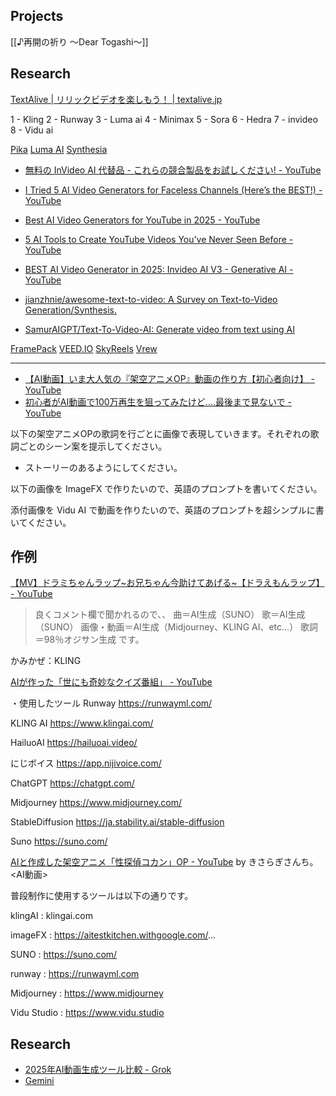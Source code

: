 
## Projects
[[♪再開の祈り 〜Dear Togashi〜]]

## Research
[TextAlive | リリックビデオを楽しもう！ | textalive.jp](https://textalive.jp/)

1 - Kling 2 - Runway 3 - Luma ai 4 - Minimax 5 - Sora 6 - Hedra 7 - invideo 8 - Vidu ai

[Pika](https://pika.art/)
[Luma AI](https://lumalabs.ai/)
[Synthesia](https://www.synthesia.io/)

- [無料の InVideo AI 代替品 - これらの競合製品をお試しください! - YouTube](https://www.youtube.com/watch?v=qcPKlm-M3p8)
- [I Tried 5 AI Video Generators for Faceless Channels (Here’s the BEST!) - YouTube](https://www.youtube.com/watch?v=MUyJXmdjOEU)
- [Best AI Video Generators for YouTube in 2025 - YouTube](https://www.youtube.com/watch?v=S131Lt08si0)
- [5 AI Tools to Create YouTube Videos You’ve Never Seen Before - YouTube](https://www.youtube.com/watch?v=03cChsHHGy0)
- [BEST AI Video Generator in 2025: Invideo AI V3 - Generative AI - YouTube](https://www.youtube.com/watch?v=xjveLQ-FHXg)

- [jianzhnie/awesome-text-to-video: A Survey on Text-to-Video Generation/Synthesis.](https://github.com/jianzhnie/awesome-text-to-video?tab=readme-ov-file)
- [SamurAIGPT/Text-To-Video-AI: Generate video from text using AI](https://github.com/SamurAIGPT/Text-To-Video-AI?tab=readme-ov-file)


[FramePack](https://github.com/lllyasviel/FramePack)
[VEED.IO](https://www.veed.io/)
[SkyReels](https://www.skyreels.ai/home)
[Vrew](https://vrew.ai/ja/)

---

- [【AI動画】いま大人気の『架空アニメOP』動画の作り方【初心者向け】 - YouTube](https://www.youtube.com/watch?v=bP5v_1Z1upE)
- [初心者がAI動画で100万再生を狙ってみたけど....最後まで見ないで - YouTube](https://www.youtube.com/watch?v=Gu1dw7zvdMI)


以下の架空アニメOPの歌詞を行ごとに画像で表現していきます。それぞれの歌詞ごとのシーン案を提示してください。
- ストーリーのあるようにしてください。


以下の画像を ImageFX で作りたいので、英語のプロンプトを書いてください。


添付画像を Vidu AI で動画を作りたいので、英語のプロンプトを超シンプルに書いてください。





## 作例

[【MV】ドラミちゃんラップ~お兄ちゃん今助けてあげる~【ドラえもんラップ】 - YouTube](https://www.youtube.com/watch?v=3J0tLsnosG0)
>良くコメント欄で聞かれるので、、
曲＝AI生成（SUNO）
歌＝AI生成（SUNO）
画像・動画＝AI生成（Midjourney、KLING AI、etc...）
歌詞＝98％オジサン生成
です。

かみかぜ：KLING


[AIが作った「世にも奇妙なクイズ番組」 - YouTube](https://www.youtube.com/watch?v=vLOPC_ovjNQ)

・使用したツール
Runway
https://runwayml.com/

KLING AI
https://www.klingai.com/

HailuoAI
https://hailuoai.video/

にじボイス
https://app.nijivoice.com/

ChatGPT
https://chatgpt.com/

Midjourney
https://www.midjourney.com/

StableDiffusion
https://ja.stability.ai/stable-diffusion

Suno
https://suno.com/


[AIと作成した架空アニメ「性探偵コカン」OP - YouTube](https://www.youtube.com/watch?v=1NMvISDuROc)
by きさらぎさんち。<AI動画>

普段制作に使用するツールは以下の通りです。

klingAI : klingai.com

imageFX : https://aitestkitchen.withgoogle.com/...

SUNO : https://suno.com/        

runway : https://runwayml.com

Midjourney : https://www.midjourney

Vidu Studio :  https://www.vidu.studio


## Research
- [2025年AI動画生成ツール比較 - Grok](https://grok.com/chat/ce8ea40c-49cf-4329-b3bd-b0ec9914c4a1)
- [Gemini](https://gemini.google.com/app/072aa355fbaba589)
